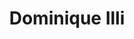---
title: "Dominique Illi"
draft: false
type: team
# post image
image: "images/about-us/team/dominique-illi.png"
# meta description
description: ""
weight: 3
email: "dominique.illi@ost.ch"
function: 
  - "Network Engineer"
fieldOfActivity: 
  - "CCNA Instructor"
  - "Network automation with Python"
  - "DevOps"
  - "Assistant for courses 'Computer Networks 1 & 2' and 'Cloud Infrastructure'"
---